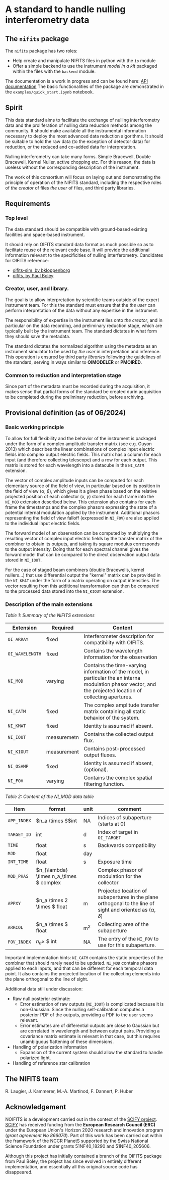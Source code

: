 # A standard to handle nulling interferometry data

## The `nifits` package

The `nifits` package has two roles:

* Help create and manipulate NIFITS files in python with the `io` module
* Offer a simple backend to use the instrument *model in a kit* packaged within the files with the `backend` module.

The documentation is a work in progress and can be found here: [API documentation](https://rlaugier.github.io/nifits_doc.github.io/)
The basic functionalities of the package are demonstrated in the `examples/quick_start.ipynb` notebook.

## Spirit

This data standard aims to facilitate the exchange of nulling interferometry data and the proliferation of nulling data reduction methods among the community. It should make available all the instrumental information necessary to deploy the most advanced data reduction algorithms. It should be suitable to hold the raw data (to the exception of detector data) for reduction, or the reduced and co-added data for interpretation.

Nulling interferometry can take many forms. Simple Bracewell, Double Bracewell, Kernel Nuller, active chopping etc. For this reason, the data is useless without the corresponding description of the instrument.

The work of this consortium will focus on laying out and demonstrating the principle of operation of the NIFITS standard, including the respective roles of *the creator* of files *the user* of files, and third party libraries.

## Requirements
### Top level
The data standard should be compatible with ground-based existing facilities and space-based instrument.

It should rely on OIFITS standard data format as much possible so as to facilitate reuse of the relevant code base. It will provide the additional information relevant to the specificities of nulling interferometry. Candidates for OIFITS reference:

* [oifits-sim, by bkloppenborg](https://github.com/bkloppenborg/oifits-sim)
* [oifits, by Paul Boley](https://github.com/pboley/oifits/forks)


### Creator, user, and library.

The goal is to allow interpretation by scientific teams outside of the expert instrument team. For this the standard must ensure that the *the user* can perform interpretation of the data without any expertise in the instrument.

The responsibility of expertise in the instrument lies onto *the creator*, and in particular on the data recording, and preliminary reduction stage, which are typically built by the instrument team. The standard dictates in what form they should save the metadata.

The standard dictates the normalized algorithm using the metadata as an instrument simulator to be used by *the user* in interpretation and inference. This operation is ensured by third party *libraries* following the guidelines of the standard, serving in ways similar to **OIMODELER** or **PMOIRED**.


### Common to reduction and interpretation stage
Since part of the metadata must be recorded during the acquisition, it makes sense that partial forms of the standard be created durin acquisition to be completed during the preliminary reduction, before archiving.

## Provisional definition (as of 06/2024)

### Basic working principle

To allow for full flexibility and the behavior of the instrument is packaged under the form of a complex amplitude transfer matrix (see e.g. Guyon 2013) which describes the linear combinations of complex input electric fields into complex output electric fields. This matrix has a column for each input (and therefore collecting telescope) and a row for each output. This matrix is stored for each wavelength into a datacube in the `NI_CATM` extension.

The vector of complex amplitude inputs can be computed for each elementary source of the field of view, in particular based on its position in the field of view ($\alpha$, $\beta$), which gives it a given phase based on the relative projected position of each collector ($x$, $y$) stored for each frame into the `NI_MOD` extension described below. This extension also contains for each frame the timestamps and the complex phasors expressing the state of a potential internal modulation applied by the instrument. Additional phasors representing the field of view falloff (expressed in `NI_FOV`) are also applied to the individual input electric fields.

The forward model of an observation can be computed by multiplying the resulting vector of complex input electric fields by the transfer matrix of the combiner to obtain its outputs, and taking its square modulus corresponds to the output intensity. Doing that for each spectral channel gives the forward model that can be compared to the direct observation output data stored in `NI_IOUT`.

For the case of staged beam combiners (double Bracewells, kernel nullers...) that use differential output the "kernel" matrix can be provided in the `NI_KMAT` under the form of a matrix operating on output intensities. The vector resulting from this additional transformation can then be compared to the processed data stored into the `NI_KIOUT` extension.

### Description of the main extensions

*Table 1: Summary of the NIFITS extensions*

|  Extension  |  Required   |  Content |
| ----------- | ----------- | ---------------------------------------------------------------------------------------------------------------------------------------------------------------- |
|  `OI_ARRAY` | fixed       |  Interferometer description for compatibility with OIFITS. |
|  `OI_WAVELENGTH` | fixed  |  Contains the wavelength information for the observation |
|  `NI_MOD`   | varying     |  Contains the time-varying information of the model, in particular the an interna modulation phasor vector, and the projected location of collecting apertures. |
|  `NI_CATM`  | fixed       |  The complex amplitude transfer matrix containing all static behavior of the system. |
|  `NI_KMAT`  | fixed       |  Identity is assumed if absent. |
|  `NI_IOUT`  | measuremetn |  Contains the collected output flux. |
|  `NI_KIOUT` | measurement |  Contains post-processed output fluxes. |
|  `NI_OSAMP` | fixed       |  Identity is assumed if absent, (optional). |
|  `NI_FOV`   | varying     |  Contains the complex spatial filtering function. |

*Table 2: Content of the NI_MOD data table*

|  Item        |  format                       |  unit            | comment |
| ------------ | ----------------------------- | ---------------- | -------------------------------------------------------------------------------------------------------------------- |
|  `APP_INDEX` |  $n_a \times $$int            |  NA              | Indices of subaperture (starts at 0) |
|  `TARGET_ID` |  int                          |  d               | Index of target in `OI_TARGET` |
|  `TIME`      |  float                        |  s               | Backwards compatibility |
|  `MJD`       |  float                        |  day             |  |
|  `INT_TIME`  |  float                        |  s               | Exposure time |
|  `MOD_PHAS`  |  $n_{\lambda} \times n_a_\times $ complex |                  | Complex phasor of modulation for the collector |
|  `APPXY`     |  $n_a \times 2 \times $ float |  m               | Projected location of subapertures in the plane orthogonal to the line of sight and oriented as $(\alpha, \delta)$ |
|  `ARRCOL`    |  $n_a \times $ float          |  $\mathrm{m}^2$  | Collecting area of the subaperture |
|  `FOV_INDEX` |  $n_a \times$ $ int           |  NA              | The entry of the `NI_FOV` to use for this subaperture. |

Important implementation hints:
`NI_CATM` contains the static properties of the combiner that should rarely need to be updated.
`NI_MOD` contains phasors applied to each inputs, and that can be different for each temporal data point. It also contains the projected location of the collecting elements into the plane orthogonal to the line of sight.

Additional data still under discussion:

* Raw null posterior estimate:
  - Error estimation of raw outputs (`NI_IOUT`) is complicated because it is non-Gaussian. Since the nulling self-calibration computes a posterior PDF of the outputs, providing a PDF to the user seems relevant.
  - Error estimates are of differential outputs are close to Gaussian but are correlated in wavelength and between output pairs. Providing a covariance matrix estimate is relevant in that case, but this requires unambiguous flattening of these dimensions.
* Handling of polarization information
  - Expansion of the current system should allow the standard to handle polarized light.
* Handling of reference star calibration

## The NIFITS team

R. Laugier, J. Kammerer, M.-A. Martinod, F. Dannert, P. Huber


## Acknowledgement

NOIFITS is a development carried out in the context of the [SCIFY project](http://denis-defrere.com/scify.php). [SCIFY](http://denis-defrere.com/scify.php) has received funding from the **European Research Council (ERC)** under the European Union's Horizon 2020 research and innovation program (*grant agreement No 866070*).  Part of this work has been carried out within the framework of the NCCR PlanetS supported by the Swiss National Science Foundation under grants 51NF40_18290 and 51NF40_205606.


Although this project has initially contained a branch of the OIFITS package from Paul Boley, the project has since evolved in entirely different implementation, and essentially all this original source code has disappeared.